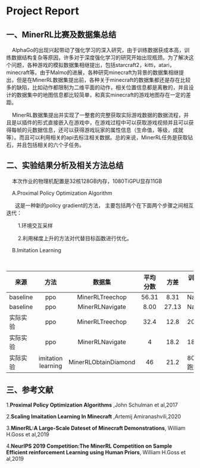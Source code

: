 # Project Report

## 一、MinerRL比赛及数据集总结
&nbsp;&nbsp;&nbsp;&nbsp;AlphaGo的出现兴起带动了强化学习的深入研究，由于训练数据获成本高，训练数据结构复杂等原因，许多对于深度强化学习的研究开始出现瓶颈。为了解决这个问题，各种游戏的模拟数据集相继提出，包括starcraft2，kitti，atari，minecraft等。由于Malmo的进展，各种研究minecraft为背景的数据集相继提出，但是在MinerRL数据集提出前，各种关于minecraft的数据集都还是存在比较多的缺陷，比如动作都限制为二维平面的动作，相关位置信息都是离散的，并且设计的数据集中的地图信息都比较简单，和真实minecraft的游戏地图存在一定的差距。

&nbsp;&nbsp;&nbsp;&nbsp;MinerRL数据集提出并实现了一整套的完整获取实际游戏数据的数据流程，并且是以插件的形式直接嵌入在游戏中，在游戏过程中可以获取游戏视频并且可以获得每帧的元数据信息，还可以获得游戏玩家的属性信息（生命值，等级，成就等）。而且可以利用相关的api去标注相关数据。总的来说，MinerRL任务是获取钻石，并且包括相关的六个子任务。

## 二、实验结果分析及相关方法总结
&nbsp;&nbsp;&nbsp;&nbsp;本次作业的物理机配置是32核128GB内存，1080TiGPU显存11GB

&nbsp;&nbsp;&nbsp;&nbsp;A.Proximal Policy Optimization Algorithm

&nbsp;&nbsp;&nbsp;&nbsp;&nbsp;&nbsp;这是一种新的policy gradient的方法，
主要包括两个在下面两个步骤之间相互迭代：

&nbsp;&nbsp;&nbsp;&nbsp;&nbsp;&nbsp;&nbsp;&nbsp;1.环境交互采样

&nbsp;&nbsp;&nbsp;&nbsp;&nbsp;&nbsp;&nbsp;&nbsp;2.利用梯度上升的方法对代替目标函数进行优化。

&nbsp;&nbsp;&nbsp;&nbsp;B.Imitation Learning
 
&nbsp;&nbsp;&nbsp;&nbsp;&nbsp;&nbsp;

来源|方法|数据集|平均分数|方差|训练时间
-|:-:|:-:|:-:|:-:|-
baseline|ppo|MinerRLTreechop|56.31|8.31|NaN
baseline|ppo|MinerRLNavigate|8.00|27.13|NaN
实际实验|ppo|MinerRLTreechop|32.4|12.8|20h
实际实验|ppo|MinerRLNavigate|4|18.2|18h
实际实验|imitation learning |MinerRLObtainDiamond|46|21.2|80h(未跑完)

## 三、参考文献
1.<b>Proximal Policy Optimization Algorithms</b> ,John Schulman et al,2017

2.<b>Scaling Imaitation Learning In Minecraft</b> ,Artemij Amiranashvili,2020

3.<b>MinerRL:A Large-Scale Dateset of Minecraft Demonstrations</b>, William H.Goss et al,2019

4.<b>NeurIPS 2019 Competition:The MinerRL Competition on Sample Efficient reinforcement Learning using Human Priors</b>, William H.Goss et al,2019

